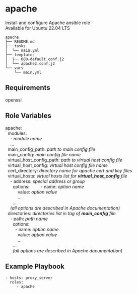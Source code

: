 apache
=========

Install and configure Apache ansible role<br>
Available for Ubuntu 22.04 LTS<br>

    apache
    ├── README.md
    ├── tasks
    │  └── main.yml
    ├── templates
    │  ├── 000-default.conf.j2
    │  └── apache2.conf.j2
    └── vars
        └── main.yml

Requirements
------------

openssl

Role Variables
--------------

apache:<br>
&nbsp; modules:<br>
&nbsp; &nbsp; - *module name*<br>
&nbsp; &nbsp; ...<br>
&nbsp; main_config_path: *path to main config file*<br>
&nbsp; main_config: *main config file name*<br>
&nbsp; virtual_host_config_path: *path to virtual host config file*<br>
&nbsp; virtual_host_config: *virtual host config file name*<br>
&nbsp; cert_directory: *directory name for apache cert and key files*<br>
&nbsp; virtual_hosts: *virtual hosts list for* ***virtual_host_config*** *file*<br>
&nbsp; &nbsp; - address: *special address or group*<br>
&nbsp; &nbsp; &nbsp; options:
&nbsp; &nbsp; &nbsp; &nbsp; - name: *option name*<br>
&nbsp; &nbsp; &nbsp; &nbsp; &nbsp; value: *option value*<br>
&nbsp; &nbsp; &nbsp; &nbsp; &nbsp; ...<br>
&nbsp; &nbsp; &nbsp; ...<br>
&nbsp; &nbsp; *(all options are described in Apache documentation)*<br>
&nbsp; directories: *directories list in <Directory> tag of* ***main_config*** *file*<br>
&nbsp; &nbsp; - path: *path name*<br>
&nbsp; &nbsp; &nbsp; options:<br>
&nbsp; &nbsp; &nbsp; &nbsp; - name: *option name*<br>
&nbsp; &nbsp; &nbsp; &nbsp; &nbsp; value: *option value*<br>
&nbsp; &nbsp; &nbsp; &nbsp; &nbsp; ...<br>
&nbsp; &nbsp; &nbsp; ...<br>
&nbsp; &nbsp; &nbsp; *(all options are described in Apache documentation)*<br>

Example Playbook
----------------

    - hosts: proxy_server
      roles:
         - apache
